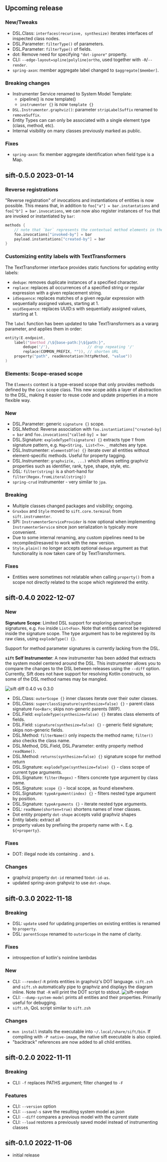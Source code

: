 ## Upcoming release

### New/Tweaks
- DSL.Class: `interfaces(recurisve, synthesize)` iterates interfaces of inspected class nodes. 
- DSL.Parameter: `filterType()` of parameters. 
- DSL.Parameter: `filterType()` of fields. 
- dot: Remove need for specifying `"dot-ignore"` property.
- CLI: `--edge-layout=spline|polyline|ortho`, used together with `-R`/`--render`.
- `spring-axon`: member aggregate label changed to `$aggregate[$member]`.

### Breaking changes
- Instrumenter Service renamed to System Model Template:
  - pipeline() is now template()
  - `instrumenter {}` is now `template {}`
- `DSL.Instrumenter.graphviz()`: parameter `stripLabelSuffix` renamed to `removeSuffix`.
- Entity Types can can only be associated with a single element type (class, method, etc). 
- Internal visibility on many classes previously marked as public.

### Fixes
- `spring-axon`: fix member aggregate identification when field type is a Map. 

## sift-0.5.0 2023-01-14

### Reverse registrations 

"Reverse registration" of invocations and instantiations of entities is now possible. This means that,
in addition to `foo["a"] = bar.instantations` and `foo["b"] = bar.invocations`, we can now also register
instances of `foo` that are invoked or instantiated by `bar`:  

```kotlin
methods {
    // note that `bar` represents the contextual method elements in the current scope
    foo.invocations["invoked-by"] = bar
    payload.instantations["created-by"] = bar
}
```

### Customizing entity labels with TextTransformers

The TextTransformer interface provides static functions for updating entity labels:

- `dedupe`: removes duplicate instances of a specified character.
- `replace`: replaces all occurrences of a specified string or regular expression with a given replacement string.
- `idSequence`: replaces matches of a given regular expression with sequentially assigned values, starting at 1.
- `uuidSequence`: replaces UUID:s with sequentially assigned values, starting at 1.

The `label` function has been updated to take TextTransformers as a vararg parameter, and applies them in order:

```kotlin
entity(E.endpoint,
    label("$method /\${base-path:}\${path:}",
        dedupe('/'),                 // drop repeating '/'
        replace(COMMON_PREFIX, "")), // shorten URL
    property("path", readAnnotation(httpMethod, "value"))
)
```

### Elements: Scope-erased scope

The `Elements` context is a type-erased scope that only provides methods defined by the `Core` scope class.
This new scope adds a layer of abstraction to the DSL, making it easier to reuse code and update properties
in a more flexible way.

### New
- DSL.Parameter: generic `signature {}` scope.
- DSL.Method: Reverse association with `foo.instantiations["created-by] = bar` and `foo.invocations["called-by] = bar` 
- DSL.Signature: `explodeTypeT(signature) {}` extracts type `T` from signature pattern, e.g. `Map<String, List<T>>`. `_` matches any type. 
- DSL.Instrumenter: `elementsOf(e) {}` iterate over all entities without element-specific methods. Useful for property tagging. 
- DSL.Instrumenter: `graphviz(e, ...)` which allows setting graphviz properties such as identifier, rank, type, shape, style, etc.
- DSL: `filter(string)` is a short-hand for `filter(Regex.fromLiteral(string))`
- `spring-crud` instrumenter - very similar to `jpa`.

### Breaking
- Multiple classes changed packages and visibility; ongoing.
- `Gruxbox` and `Style` moved to `sift.core.terminal` from `sift.instrumenter`.
- SPI: `InstrumenterServiceProvider` is now optional when implementing `InstrumenterService` since json
  serialization is typically more convenient. 
- Due to some internal renaming, any custom pipelines need to be recompiled/resaved to work with the new version.
- `Style.plain()` no longer accepts optional `dedupe` argument as that functionality is now taken care of by TextTransformers.

### Fixes
- Entities were sometimes not relatable when calling `property()` from a scope not directly related to the scope
  which registered the entity. 


## sift-0.4.0 2022-12-07

### New
**Signature Scope**: Limited DSL support for exploring generics/type signatures, e.g. `Foo` inside `List<Foo>`.
Note that entities cannot be registered inside the signature scope. The type argument has to be registered by
its raw class, using `explodeType() {}`.

Support for method parameter signatures is currently lacking from the DSL.

**`sift` Self Instrumenter**: A new instrumenter has been added that extracts the system model centered around
the DSL. This instrumenter allows you to compare the changes to the DSL between releases using the `--diff` option.
Currently, Sift does not have support for resolving Kotlin constructs, so some of the DSL method names may
be mangled.

![sift diff 0.4.0 vs 0.3.0](docs/images/sift-diff-0.4.0-0.3.0.png)

- DSL.Class: `outerScope {}` inner classes iterate over their outer classes.
- DSL.Class: `superclassSignature(synthesize=false) {}` - parent class signature `Foo<Bar>`; skips non-generic parents (WIP).
- DSL.Field: `explodeType(synthesize=false) {}` iterates class elements of fields.
- DSL.Field: `signature(synthesize=false) {}` - generic field signature; skips non-generic fields.
- DSL.Method: `filterName()` only inspects the method name; `filter()` also checks the class name.
- DSL.Method, DSL.Field, DSL.Parameter: entity property method `readName()`.
- DSL.Method: `returns(synthesize=false) {}` signature scope for method return 
- DSL.Signature: `explodeType(synthesize=false) {}` - class scope of current type arguments.  
- DSL.Signature: `filter(Regex)` - filters concrete type argument by class name.
- DSL.Signature: `scope {}` - local scope, as found elsewhere.
- DSL.Signature: `typeArgument(index) {}` - filters nested type argument by position.
- DSL.Signature: `typeArguments {}` - iterate nested type arguments.
- DSL: `readName(shorten=true)` shortens names of inner classes.
- Dot entity property `dot-shape` accepts valid graphviz shapes
- Entity labels: extract all
- property values by prefixing the property name with  `+`. E.g. `${+property}`.

### Fixes
- DOT: illegal node ids containing `.` and `$`.  

### Changes
- graphviz property `dot-id` renamed to`dot-id-as`. 
- updated spring-axon grahpviz to use `dot-shape`.


## sift-0.3.0 2022-11-18

### Breaking
- DSL: `update` used for updating properties on existing entities is renamed to `property`. 
- DSL: `parentScope` renamed to `outerScope` in the name of clarity.  

### Fixes
- introspection of kotlin's noinline lambdas  

### New
- CLI: `--render`/`-R` prints entities in graphviz's DOT language. `sift.zsh` and `sift.sh` automatically
  pipe to graphviz and displays the diagram inline. Note that `-R` will print the DOT script to stdout.
![sift-render](docs/images/sift-spring-axon-render.png)
- CLI: `--dump-system-model` prints all entities and their properties. Primarily useful for debugging.  
- `sift.sh`, QoL script similar to `sift.zsh`

### Changes
- `mvn install` installs the executable into `~/.local/share/sift/bin`. If compiling with `-P native-image`,
  the native sift executable is also copied. 
- "backtrack" references are now added to all child entities. 


## sift-0.2.0 2022-11-11
### Breaking
- CLI: `-f` replaces PATHS argument; filter changed to `-F`

### Features
- CLI: `--version` option
- CLI: `--save`/`-s` save the resulting system model as json
- CLI: `--diff` compares a previous model with the current state 
- CLI: `--load` restores a previously saved model instead of instrumenting classes 


## sift-0.1.0 2022-11-06
- initial release
